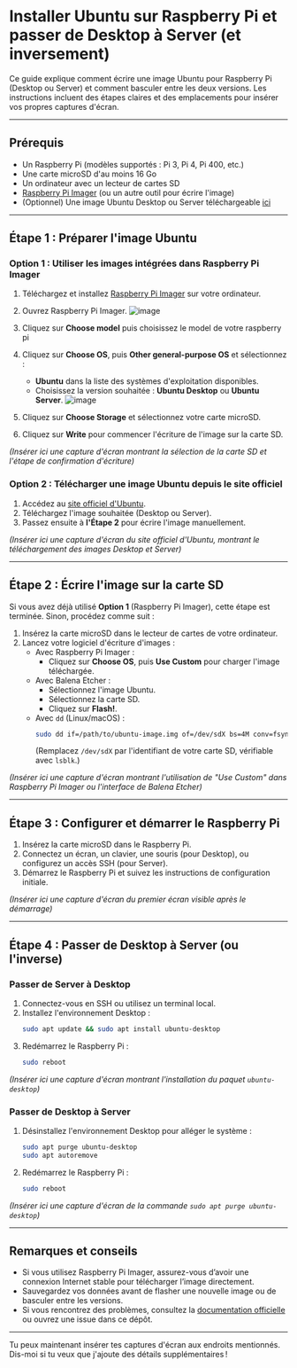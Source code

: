 # Installer Ubuntu sur Raspberry Pi et passer de Desktop à Server (et inversement)

Ce guide explique comment écrire une image Ubuntu pour Raspberry Pi (Desktop ou Server) et comment basculer entre les deux versions. Les instructions incluent des étapes claires et des emplacements pour insérer vos propres captures d'écran.

---

## Prérequis

- Un Raspberry Pi (modèles supportés : Pi 3, Pi 4, Pi 400, etc.)
- Une carte microSD d'au moins 16 Go
- Un ordinateur avec un lecteur de cartes SD
- [Raspberry Pi Imager](https://www.raspberrypi.com/software) (ou un autre outil pour écrire l'image)
- (Optionnel) Une image Ubuntu Desktop ou Server téléchargeable [ici](https://ubuntu.com/download/raspberry-pi)

---

## Étape 1 : Préparer l'image Ubuntu

### Option 1 : Utiliser les images intégrées dans Raspberry Pi Imager

1. Téléchargez et installez [Raspberry Pi Imager](https://www.raspberrypi.com/software) sur votre ordinateur.
2. Ouvrez Raspberry Pi Imager.
   ![image](https://github.com/user-attachments/assets/627bf0d7-381b-4076-8c00-e8760a53889d)
3. Cliquez sur **Choose model** puis choisissez le model de votre raspberry pi

4. Cliquez sur **Choose OS**, puis **Other general-purpose OS** et sélectionnez :
   - **Ubuntu** dans la liste des systèmes d'exploitation disponibles.
   - Choisissez la version souhaitée : **Ubuntu Desktop** ou **Ubuntu Server**.
   ![image](https://github.com/user-attachments/assets/574d12a1-3de9-4a21-bc07-76c56c9c4aa3)

4. Cliquez sur **Choose Storage** et sélectionnez votre carte microSD.
5. Cliquez sur **Write** pour commencer l'écriture de l'image sur la carte SD.

*(Insérer ici une capture d'écran montrant la sélection de la carte SD et l'étape de confirmation d'écriture)*

### Option 2 : Télécharger une image Ubuntu depuis le site officiel

1. Accédez au [site officiel d'Ubuntu](https://ubuntu.com/download/raspberry-pi).
2. Téléchargez l'image souhaitée (Desktop ou Server).
3. Passez ensuite à **l'Étape 2** pour écrire l'image manuellement.

*(Insérer ici une capture d'écran du site officiel d'Ubuntu, montrant le téléchargement des images Desktop et Server)*

---

## Étape 2 : Écrire l'image sur la carte SD

Si vous avez déjà utilisé **Option 1** (Raspberry Pi Imager), cette étape est terminée. Sinon, procédez comme suit :

1. Insérez la carte microSD dans le lecteur de cartes de votre ordinateur.
2. Lancez votre logiciel d'écriture d'images :
   - Avec Raspberry Pi Imager :
     - Cliquez sur **Choose OS**, puis **Use Custom** pour charger l'image téléchargée.
   - Avec Balena Etcher :
     - Sélectionnez l'image Ubuntu.
     - Sélectionnez la carte SD.
     - Cliquez sur **Flash!**.
   - Avec `dd` (Linux/macOS) :
     ```bash
     sudo dd if=/path/to/ubuntu-image.img of=/dev/sdX bs=4M conv=fsync
     ```
     (Remplacez `/dev/sdX` par l'identifiant de votre carte SD, vérifiable avec `lsblk`.)

*(Insérer ici une capture d'écran montrant l'utilisation de "Use Custom" dans Raspberry Pi Imager ou l'interface de Balena Etcher)*

---

## Étape 3 : Configurer et démarrer le Raspberry Pi

1. Insérez la carte microSD dans le Raspberry Pi.
2. Connectez un écran, un clavier, une souris (pour Desktop), ou configurez un accès SSH (pour Server).
3. Démarrez le Raspberry Pi et suivez les instructions de configuration initiale.

*(Insérer ici une capture d'écran du premier écran visible après le démarrage)*

---

## Étape 4 : Passer de Desktop à Server (ou l'inverse)

### Passer de Server à Desktop

1. Connectez-vous en SSH ou utilisez un terminal local.
2. Installez l'environnement Desktop :
   ```bash
   sudo apt update && sudo apt install ubuntu-desktop
   ```
3. Redémarrez le Raspberry Pi :
   ```bash
   sudo reboot
   ```

*(Insérer ici une capture d'écran montrant l'installation du paquet `ubuntu-desktop`)*

### Passer de Desktop à Server

1. Désinstallez l'environnement Desktop pour alléger le système :
   ```bash
   sudo apt purge ubuntu-desktop
   sudo apt autoremove
   ```
2. Redémarrez le Raspberry Pi :
   ```bash
   sudo reboot
   ```

*(Insérer ici une capture d'écran de la commande `sudo apt purge ubuntu-desktop`)*

---

## Remarques et conseils

- Si vous utilisez Raspberry Pi Imager, assurez-vous d’avoir une connexion Internet stable pour télécharger l’image directement.
- Sauvegardez vos données avant de flasher une nouvelle image ou de basculer entre les versions.
- Si vous rencontrez des problèmes, consultez la [documentation officielle](https://ubuntu.com/tutorials) ou ouvrez une issue dans ce dépôt.

---

Tu peux maintenant insérer tes captures d'écran aux endroits mentionnés. Dis-moi si tu veux que j'ajoute des détails supplémentaires !
